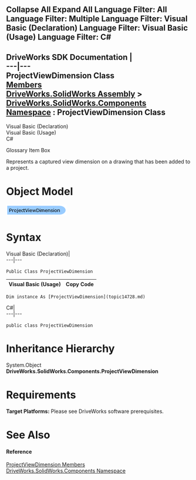 Collapse All Expand All Language Filter: All  Language Filter: Multiple  Language Filter: Visual Basic (Declaration) Language Filter: Visual Basic (Usage) Language Filter: C#  
---  
DriveWorks SDK Documentation  |   
---|---  
ProjectViewDimension Class   
[Members](topic14729.md)   
[DriveWorks.SolidWorks Assembly](topic13342.md) > [DriveWorks.SolidWorks.Components Namespace](topic13925.md) : ProjectViewDimension Class  
---  
  
Visual Basic (Declaration)    
Visual Basic (Usage)    
C# 

Glossary Item Box

Represents a captured view dimension on a drawing that has been added to a project. 

# Object Model

![](dotnetdiagramimages/image830.png)

# Syntax

Visual Basic (Declaration)|   
---|---  
      
    
    Public Class ProjectViewDimension   
  
Visual Basic (Usage)| Copy Code  
---|---  
      
    
    Dim instance As [ProjectViewDimension](topic14728.md)  
  
C#|   
---|---  
      
    
    public class ProjectViewDimension   
  
# Inheritance Hierarchy

System.Object  
**DriveWorks.SolidWorks.Components.ProjectViewDimension**  


# Requirements

**Target Platforms:** Please see DriveWorks software prerequisites.

# See Also

#### Reference

[ProjectViewDimension Members](topic14729.md)   
[DriveWorks.SolidWorks.Components Namespace](topic13925.md)


